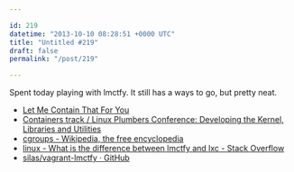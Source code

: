 ```yaml
---

id: 219
datetime: "2013-10-10 08:28:51 +0000 UTC"
title: "Untitled #219"
draft: false
permalink: "/post/219"

---
```


Spent today playing with lmctfy. It still has a ways to go, but pretty neat. 

 
 * [Let Me Contain That For You](http://www.linuxplumbersconf.org/2013/ocw//system/presentations/1239/original/lmctfy%!((MISSING)1).pdf)
 * [Containers track / Linux Plumbers Conference: Developing the Kernel, Libraries and Utilities](http://www.linuxplumbersconf.org/2013/ocw/events/LPC2013/tracks/153)
 * [cgroups - Wikipedia, the free encyclopedia](https://en.wikipedia.org/wiki/Cgroups)
 * [linux - What is the difference between lmctfy and lxc - Stack Overflow](http://stackoverflow.com/questions/19196495/what-is-the-difference-between-lmctfy-and-lxc)
 * [silas/vagrant-lmctfy · GitHub](https://github.com/silas/vagrant-lmctfy)


